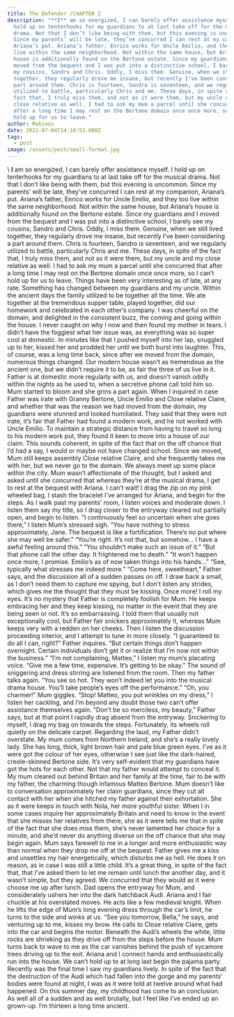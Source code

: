 ```yaml
---
title: The Defender /CHAPTER 2
description: "**I** am so energized, I can barely offer assistance myself. I
  hold up on tenterhooks for my guardians to at last take off for the musical
  drama. Not that I don’t like being with them, but this evening is uncommon.
  Since my parents’ will be late, they’ve concurred I can rest at my companion,
  Ariana’s put. Ariana’s father, Enrico works for Uncle Emilio, and they too
  live within the same neighborhood. Not within the same house, but Ariana’s
  house is additionally found on the Bertone estate. Since my guardians and I
  moved from the bequest and I was put into a distinctive school, I barely see
  my cousins, Sandro and Chris. Oddly, I miss them. Genuine, when we still lived
  together, they regularly drove me insane, but recently I’ve been considering a
  part around them. Chris is fourteen, Sandro is seventeen, and we regularly
  utilized to battle, particularly Chris and me. These days, in spite of the
  fact that, I truly miss them, and not as it were them, but my uncle and my
  close relative as well. I had to ask my mum a parcel until she concurred that
  after a long time I may rest on the Bertone domain once once more, so I can’t
  hold up for us to leave."
author: Rokinos
date: 2021-07-04T14:10:53.880Z
tags:
  - post
image: /assets/post/small-format.jpg
---
```

\    **I** am so energized, I can barely offer assistance myself. I hold up on tenterhooks for my guardians to at last take off for the musical drama. Not that I don’t like being with them, but this evening is uncommon. Since my parents’ will be late, they’ve concurred I can rest at my companion, Ariana’s put. Ariana’s father, Enrico works for Uncle Emilio, and they too live within the same neighborhood. Not within the same house, but Ariana’s house is additionally found on the Bertone estate. Since my guardians and I moved from the bequest and I was put into a distinctive school, I barely see my cousins, Sandro and Chris. Oddly, I miss them. Genuine, when we still lived together, they regularly drove me insane, but recently I’ve been considering a part around them. Chris is fourteen, Sandro is seventeen, and we regularly utilized to battle, particularly Chris and me. These days, in spite of the fact that, I truly miss them, and not as it were them, but my uncle and my close relative as well. I had to ask my mum a parcel until she concurred that after a long time I may rest on the Bertone domain once once more, so I can’t hold up for us to leave. 
Things have been very interesting as of late, at any rate. Something has changed between my guardians and my uncle. Within the ancient days the family utilized to be together all the time. We ate together at the tremendous supper table, played together, did our homework and celebrated in each other’s company. I was cheerful on the domain, and delighted in the consistent buzz, the coming and going within the house. I never caught on why I now and then found my mother in tears. I didn’t have the foggiest what her issue was, as everything was so super cool at domestic.
In minutes like that I pushed myself into her lap, snuggled up to her, kissed her and prodded her until we both burst into laughter. This, of course, was a long time back, since after we moved from the domain, numerous things changed. Our modern house wasn’t as tremendous as the ancient one, but we didn’t require it to be, as fair the three of us live in it. Father is at domestic more regularly with us, and doesn’t vanish oddly within the nights as he used to, when a secretive phone call told him so. Mum started to bloom and she grins a part again.
When I inquired in case Father was irate with Granny Bertone, Uncle Emilio and Close relative Claire, and whether that was the reason we had moved from the domain, my guardians were stunned and looked humiliated. They said that they were not irate, it’s fair that Father had found a modern work, and he not worked with Uncle Emilio. To maintain a strategic distance from having to travel so long to his modern work put, they found it keen to move into a house of our claim. This sounds coherent, in spite of the fact that on the off chance that I’d had a say, I would or maybe not have changed school. Since we moved, Mum still keeps assembly Close relative Claire, and she frequently takes me with her, but we never go to the domain. We always meet up some place within the city.
Mum wasn’t affectionate of the thought, but I asked and asked until she concurred that whereas they’re at the musical drama, I get to rest at the bequest with Ariana. I can’t wait! I drag the zip on my pink wheeled bag, I stash the bracelet I’ve arranged for Ariana, and begin for the steps. As I walk past my parents’ room, I listen voices and moderate down. I listen them say my title, so I drag closer to the entryway cleared out partially open, and begin to listen.
 “I continuously feel so uncertain when she goes there,” I listen Mum’s stressed sigh.
“You have nothing to stress approximately, Jane. The bequest is like a fortification. There’s no put where she may well be safer.” “You’re right. It’s not that, but somehow… I have a awful feeling around this.” “You shouldn’t make such an issue of it.” “But that phone call the other day. It frightened me to death.” “It won’t happen once more, I promise. Emilio’s as of now taken things into his hands…” “See, typically what stresses me indeed more.” “Come here, sweetheart,” Father says, and the discussion all of a sudden passes on off. I draw back a small, as I don’t need them to capture me spying, but I don’t listen any strides, which gives me the thought that they must be kissing. Once more! I roll my eyes.
It’s no mystery that Father is completely foolish for Mum. He keeps embracing her and they keep kissing, no matter in the event that they are being seen or not. It’s so embarrassing. I told them that usually not exceptionally cool, but Father fair snickers approximately it, whereas Mum keeps very with a redden on her cheeks. Then I listen the discussion proceeding interior, and I attempt to tune in more closely.
“I guaranteed to do all I can, right?” Father inquires. “But certain things don’t happen overnight. Certain individuals don’t get it or realize that I’m now not within the business.” “I’m not complaining, Matteo,” I listen my mum’s placating voice. “Give me a few time, expensive. It’s getting to be okay.” The sound of sniggering and dress stirring are listened from the room. Then my father talks again. “You see so hot. They won’t indeed let you into the musical drama house. You’ll take people’s eyes off the performance.” “Oh, you charmer!” Mum giggles. “Stop! Matteo, you put wrinkles on my dress,” I listen her cackling, and I’m beyond any doubt those two can’t offer assistance themselves again.
“Don’t be so merciless, my beauty,” Father says, but at that point I rapidly drag absent from the entryway. Snickering to myself, I drag my bag on towards the steps. Fortunately, its wheels roll quietly on the delicate carpet. Regarding the laud, my Father didn’t overstate. My mum comes from Northern Ireland, and she’s a really lovely lady. She has long, thick, light brown hair and pale blue green eyes. I’ve as it were got the colour of her eyes, otherwise I see just like the dark-haired, creole-skinned Bertone side. It’s very self-evident that my guardians have got the hots for each other. Not that my father would attempt to conceal it. My mum cleared out behind Britain and her family at the time, fair to be with my father, the charming though infamous Matteo Bertone. Mum doesn’t like to conversation approximately her claim guardians, since they cut all contact with her when she hitched my father against their exhortation. She as it were keeps in touch with Nola, her more youthful sister. When I in some cases inquire her approximately Britain and need to know in the event that she misses her relatives from there, she as it were tells me that in spite of the fact that she does miss them, she’s never lamented her choice for a minute, and she’d never do anything diverse on the off chance that she may begin again. 
Mum says farewell to me in a longer and more enthusiastic way than normal when they drop me off at the bequest. Father gives me a kiss and unsettles my hair energetically, which disturbs me as hell. He does it on reason, as in case I was still a little child. It’s a great thing, in spite of the fact that, that I’ve asked them to let me remain until lunch the another day, and it wasn’t simple, but they agreed. We concurred that they would as it were choose me up after lunch. Dad opens the entryway for Mum, and considerately ushers her into the dark hatchback Audi. Ariana and I fair chuckle at his overstated moves. He acts like a few medieval knight.
When he lifts the edge of Mum’s long evening dress through the car’s limit, he turns to the side and winks at us. “See you tomorrow, Bella,” he says, and venturing up to me, kisses my brow. He calls to Close relative Claire, gets into the car and begins the motor. Beneath the Audi’s wheels the white, little rocks are shrieking as they drive off from the steps before the house. Mum turns back to wave to me as the car vanishes behind the push of sycamore trees driving up to the exit. Ariana and I connect hands and enthusiastically run into the house. We can’t hold up to at long last begin the pajama party.
Recently was the final time I saw my guardians lively. In spite of the fact that the destruction of the Audi which had fallen into the gorge and my parents’ bodies were found at night, I was as it were told at twelve around what had happened. On this summer day, my childhood has come to an conclusion. As well all of a sudden and as well brutally, but I feel like I’ve ended up an grown-up. I’m thirteen a long time ancient.